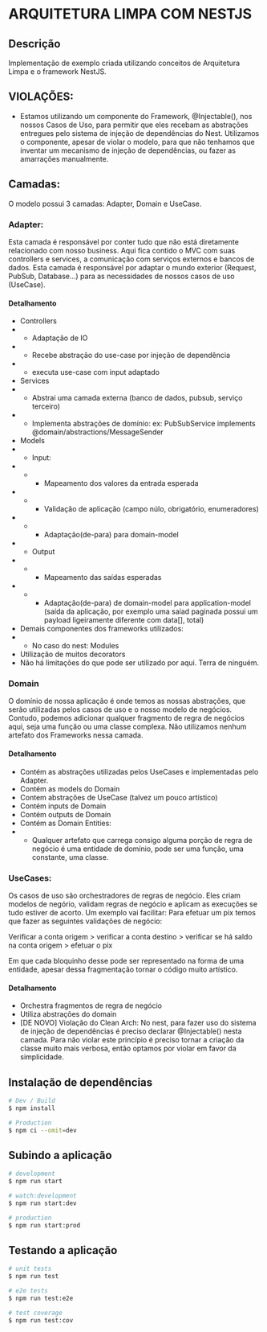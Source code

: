 # ARQUITETURA LIMPA COM NESTJS

## Descrição

Implementação de exemplo criada utilizando conceitos de Arquitetura Limpa e o framework NestJS.

## VIOLAÇÕES:

- Estamos utilizando um componente do Framework, @Injectable(), nos nossos Casos de Uso, para permitir que eles recebam as abstrações entregues pelo sistema de injeção de dependências do Nest. Utilizamos o componente, apesar de violar o modelo, para que não tenhamos que inventar um mecanismo de injeção de dependências, ou fazer as amarrações manualmente.

## Camadas:

O modelo possui 3 camadas: Adapter, Domain e UseCase.

### Adapter:

Esta camada é responsável por conter tudo que não está diretamente relacionado com nosso business. Aqui fica contido o MVC com suas controllers e services, a comunicação com serviços externos e bancos de dados. Esta camada é responsável por adaptar o mundo exterior (Request, PubSub, Database...) para as necessidades de nossos casos de uso (UseCase).

#### Detalhamento

- Controllers
- - Adaptação de IO
- - Recebe abstração do use-case por injeção de dependência
- - executa use-case com input adaptado
- Services
- - Abstrai uma camada externa (banco de dados, pubsub, serviço terceiro)
- - Implementa abstrações de domínio: ex: PubSubService implements @domain/abstractions/MessageSender
- Models
- - Input:
- - - Mapeamento dos valores da entrada esperada
- - - Validação de aplicação (campo núlo, obrigatório, enumeradores)
- - - Adaptação(de-para) para domain-model
- - Output
- - - Mapeamento das saídas esperadas
- - - Adaptação(de-para) de domain-model para application-model (saída da aplicação, por exemplo uma saíad paginada possui um payload ligeiramente diferente com data[], total)
- Demais componentes dos frameworks utilizados:
- - No caso do nest: Modules
- Utilização de muitos decorators
- Não há limitações do que pode ser utilizado por aqui. Terra de ninguém.

### Domain

O domínio de nossa aplicação é onde temos as nossas abstrações, que serão utilizadas pelos casos de uso e o nosso modelo de negócios. Contudo, podemos adicionar qualquer fragmento de regra de negócios aqui, seja uma função ou uma classe complexa. Não utilizamos nenhum artefato dos Frameworks nessa camada.

#### Detalhamento

- Contém as abstrações utilizadas pelos UseCases e implementadas pelo Adapter.
- Contém as models do Domain
- Contem abstrações de UseCase (talvez um pouco artístico)
- Contém inputs de Domain
- Contém outputs de Domain
- Contém as Domain Entities:
- - Qualquer artefato que carrega consigo alguma porção de regra de negócio é uma entidade de domínio, pode ser uma função, uma constante, uma classe.

### UseCases:

Os casos de uso são orchestradores de regras de negócio. Eles criam modelos de negório, validam regras de negócio e aplicam as execuções se tudo estiver de acorto. Um exemplo vai facilitar:
Para efetuar um pix temos que fazer as seguintes validações de negócio:

Verificar a conta origem > verificar a conta destino > verificar se há saldo na conta origem > efetuar o pix

Em que cada bloquinho desse pode ser representado na forma de uma entidade, apesar dessa fragmentação tornar o código muito artístico.

#### Detalhamento
- Orchestra fragmentos de regra de negócio
- Utiliza abstrações do domain
- [DE NOVO] Violação do Clean Arch: No nest, para fazer uso do sistema de injeção de dependências é preciso declarar @Injectable() nesta camada. Para não violar este princípio é preciso tornar a criação da classe muito mais verbosa, então optamos por violar em favor da simplicidade.



## Instalação de dependências

```bash
# Dev / Build
$ npm install

# Production
$ npm ci --omit=dev
```

## Subindo a aplicação

```bash
# development
$ npm run start

# watch:development
$ npm run start:dev

# production
$ npm run start:prod
```

## Testando a aplicação

```bash
# unit tests
$ npm run test

# e2e tests
$ npm run test:e2e

# test coverage
$ npm run test:cov
```
